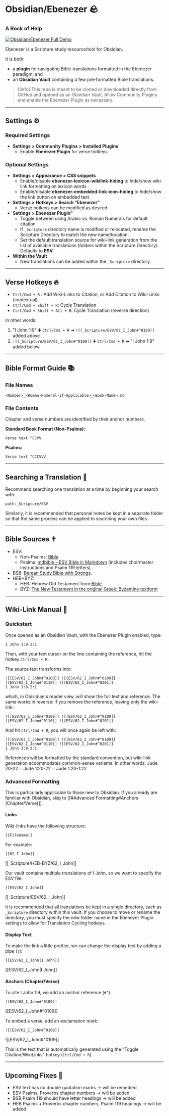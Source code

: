 # Obsidian/Ebenezer  🪨
### A Rock of Help
[![Obsidian/Ebenezer Full Demo](https://img.youtube.com/vi/t_AqacQm85w/0.jpg)](https://www.youtube.com/watch?v=t_AqacQm85w "Obsidian/Ebenezer Full Demo")

Ebenezer is a Scripture study resource/tool for Obsidian. 

It is both:
- a **plugin** for navigating Bible translations formatted in the Ebenezer paradigm, and 
- an **Obsidian Vault** containing a few pre-formatted Bible translations.

>[!info] 
>This repo is meant to be cloned or downloaded directly from GitHub and opened as an Obsidian Vault. Allow Community Plugins and enable the Ebenezer Plugin as necessary.

---

## Settings ⚙️
### Required Settings
- **Settings > Community Plugins > Installed Plugins**
	-  Enable **Ebenezer Plugin** for verse hotkeys

### Optional Settings
- **Settings > Appearance > CSS snippets**
	- Enable/disable  **ebenezer-lexicon-wikilink-hiding** to hide/show wiki-link formatting on lexicon words
	- Enable/disable **ebenezer-embedded-link-icon-hiding** to hide/show the link button on embedded text
- **Settings > Hotkeys > Search "Ebenezer"**
	- Verse hotkeys can be modified as desired
- **Settings > Ebenezer Plugin"**
	- Toggle between using Arabic vs. Roman Numerals for default citation
	- If `_Scripture` directory name is modified or relocated, rename the  Scripture Directory to match the new name/location. 
	- Set the default translation source for wiki-link generation from the list of available translations (folders within the Scripture Directory). Defaults to **ESV.**
- **Within the Vault**
	- New translations can be added within the `_Scripture` directory. 

---

## Verse Hotkeys 🔥
- `Ctrl/Cmd + R` : Add Wiki-Links to Citation, or Add Citation to Wiki-Links (contextual) 
- `Ctrl/Cmd + Shift + R`: Cycle Translation
- `Ctrl/Cmd + Shift + Alt + R`: Cycle Translation (reverse direction)

In other words: 
1. "I John 1:9" ➕ `Ctrl/Cmd + R` ➜ `![[_Scripture/ESV/62_I_John#^0109]]` added above
2. `![[_Scripture/ESV/62_I_John#^0109]]` ➕  `Ctrl/Cmd + R` ➜  "I John 1:9" added below

---

## Bible Format Guide 📚
### File Names
```
<Number>_<Roman-Numeral-if-Applicable>_<Book-Name>.md
```

### File Contents
Chapter and verse numbers are identified by their anchor numbers. 

**Standard Book Format (Non-Psalms):**
```
Verse text ^CCVV
```
**Psalms:**
```
Verse text ^CCCVVV
```

---

## Searching a Translation  🔎

Recommend searching one translation at a time by beginning your search with:
```
path:_Scripture/ESV
```

Similarly, it is recommended that personal notes be kept in a separate folder so that the same process can be applied to searching your own files.

---

## Bible Sources ✝️
- ESV:
	- Non-Psalms: [Bible](https://github.com/rwev/bible/tree/master)
	- Psalms: [mdbible – ESV Bible in Markdown](https://github.com/lguenth/mdbible) (includes choirmaster instructions and Psalm 119 letters)
- BSB: [Berean Study Bible with Strongs](https://github.com/gapmiss/berean-study-bible-with-strongs).
- HEB+BYZ:
	- HEB: Hebrew Old Testament from [Bible](https://github.com/ivandustin/bible)
	- BYZ: [The New Testament in the original Greek: Byzantine textform](https://github.com/byztxt/byzantine-majority-text)

---

## Wiki-Link Manual  🔗
### Quickstart
Once opened as an Obsidian Vault, with the Ebenezer Plugin enabled, type:
```
1 John 1:8-2:1
```

Then, with your text cursor on the line containing the reference, hit the hotkey `Ctrl/Cmd + R`.

The source text transforms into:
```
![[ESV/62_I_John#^0108]] ![[ESV/62_I_John#^0109]] ![[ESV/62_I_John#^0110]] ![[ESV/62_I_John#^0201]]
1 John 1:8-2:1
```
which, in Obisidian's reader view, will show the full text and reference. The same works in reverse: if you remove the reference, leaving only the wiki-link:
```
![[ESV/62_I_John#^0108]] ![[ESV/62_I_John#^0109]] ![[ESV/62_I_John#^0110]] ![[ESV/62_I_John#^0201]]
```
And hit `Ctrl/Cmd + R`, you will once again be left with:
```
![[ESV/62_I_John#^0108]] ![[ESV/62_I_John#^0109]] ![[ESV/62_I_John#^0110]] ![[ESV/62_I_John#^0201]]
1 John 1:8-2:1
```

References will be formatted by the standard convention, but wiki-link generation accommodates common-sense variants. In other words,
Jude 20-22 = Jude 1:20-22 = Jude 1:20-1:22

### Advanced Formatting
This is particularly applicable to those new to Obsidian. If you already are familiar with Obsidian, skip to [[#Advanced Formatting#Anchors (Chapter/Verse)]].

#### Links 
Wiki-links have the following structure:
```
[[Filename]]
```
For example: 
```
[[62_I_John]]
```
[[_Scripture/HEB-BYZ/62_I_John]]

Our vault contains multiple translations of I John, so we want to specify the ESV file:
```
[[ESV/62_I_John]]
```
[[_Scripture/ESV/62_I_John]]

It is recommended that all translations be kept in a single directory, such as `_Scripture` directory within this vault. If you choose to move or rename the directory, you must specify the new folder name in the Ebenezer Plugin settings to allow for Translation Cycling hotkeys.

#### Display Text
To make the link a little prettier, we can change the display text by adding a pipe (`|`):
```
[[ESV/62_I_John|I John]]
```
[[ESV/62_I_John|I John]]

#### Anchors (Chapter/Verse)
To cite I John 1:9, we add an anchor reference (`#^`):
```
[[ESV/62_I_John#^0109]]
```
[[ESV/62_I_John#^0109]]

To embed a verse, add an exclamation mark:
```
![[ESV/62_I_John#^0109]]
```
![[ESV/62_I_John#^0109]]

This is the text that is automatically generated using the "Toggle Citation/WikiLinks" hotkey (`Ctrl/Cmd + R`).

---

## Upcoming Fixes 🐞
- ESV text has no double quotation marks -> will be remedied
- ESV Psalms, Proverbs chapter numbers -> will be added
- BSB Psalm 119 should have letter headings -> will be added
- HEB Psalms + Proverbs chapter numbers, Psalm 119 headings -> will be added